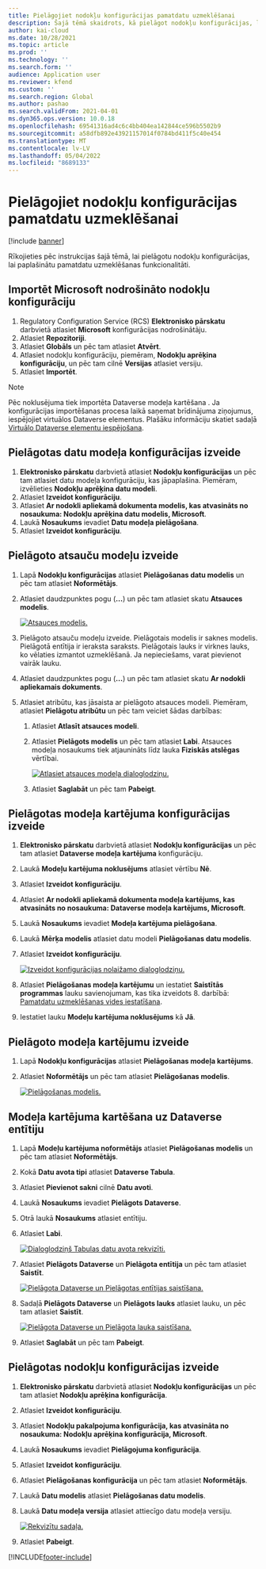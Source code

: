 ```yaml
---
title: Pielāgojiet nodokļu konfigurācijas pamatdatu uzmeklēšanai
description: Šajā tēmā skaidrots, kā pielāgot nodokļu konfigurācijas, lai paplašinātu pamatdatu uzmeklēšanas funkcionalitāti.
author: kai-cloud
ms.date: 10/28/2021
ms.topic: article
ms.prod: ''
ms.technology: ''
ms.search.form: ''
audience: Application user
ms.reviewer: kfend
ms.custom: ''
ms.search.region: Global
ms.author: pashao
ms.search.validFrom: 2021-04-01
ms.dyn365.ops.version: 10.0.18
ms.openlocfilehash: 69541316ad4c6c4bb404ea142844ce596b5502b9
ms.sourcegitcommit: a58dfb892e43921157014f0784bd411f5c40e454
ms.translationtype: MT
ms.contentlocale: lv-LV
ms.lasthandoff: 05/04/2022
ms.locfileid: "8689133"
---
```

# <a name="customize-tax-configurations-for-master-data-lookup"></a>Pielāgojiet nodokļu konfigurācijas pamatdatu uzmeklēšanai

[!include [banner](../includes/banner.md)]

Rīkojieties pēc instrukcijas šajā tēmā, lai pielāgotu nodokļu konfigurācijas, lai paplašinātu pamatdatu uzmeklēšanas funkcionalitāti.

## <a name="import-a-tax-configuration-provided-by-microsoft"></a>Importēt Microsoft nodrošināto nodokļu konfigurāciju

1. Regulatory Configuration Service (RCS) **Elektronisko pārskatu** darbvietā atlasiet **Microsoft** konfigurācijas nodrošinātāju.
2. Atlasiet **Repozitoriji**.
3. Atlasiet **Globāls** un pēc tam atlasiet **Atvērt**.
4. Atlasiet nodokļu konfigurāciju, piemēram, **Nodokļu aprēķina konfigurāciju**, un pēc tam cilnē **Versijas** atlasiet versiju.
5. Atlasiet **Importēt**.

> [!NOTE]
> Pēc noklusējuma tiek importēta Dataverse modeļa kartēšana . Ja konfigurācijas importēšanas procesa laikā saņemat brīdinājuma ziņojumus, iespējojiet virtuālos Dataverse elementus. Plašāku informāciju skatiet sadaļā [Virtuālo Dataverse elementu iespējošana](../../fin-ops-core/dev-itpro/power-platform/enable-virtual-entities.md).

## <a name="create-a-customized-data-model-configuration"></a>Pielāgotas datu modeļa konfigurācijas izveide

1. **Elektronisko pārskatu** darbvietā atlasiet **Nodokļu konfigurācijas** un pēc tam atlasiet datu modeļa konfigurāciju, kas jāpaplašina. Piemēram, izvēlieties **Nodokļu aprēķina datu modeli**.
2. Atlasiet **Izveidot konfigurāciju**.
3. Atlasiet **Ar nodokli apliekamā dokumenta modelis, kas atvasināts no nosaukuma: Nodokļu aprēķina datu modelis, Microsoft**.
4. Laukā **Nosaukums** ievadiet **Datu modeļa pielāgošana**.
5. Atlasiet **Izveidot konfigurāciju**.

## <a name="create-customized-reference-models"></a>Pielāgoto atsauču modeļu izveide

1. Lapā **Nodokļu konfigurācijas** atlasiet **Pielāgošanas datu modelis** un pēc tam atlasiet **Noformētājs**.
2. Atlasiet daudzpunktes pogu (**...**) un pēc tam atlasiet skatu **Atsauces modelis**.

    [![Atsauces modelis.](./media/pic2.png)](./media/pic2.png)

3. Pielāgoto atsauču modeļu izveide. Pielāgotais modelis ir saknes modelis. Pielāgotā entītija ir ieraksta saraksts. Pielāgotais lauks ir virknes lauks, ko vēlaties izmantot uzmeklēšanā. Ja nepieciešams, varat pievienot vairāk lauku.
4. Atlasiet daudzpunktes pogu (**...**) un pēc tam atlasiet skatu **Ar nodokli apliekamais dokuments**.
5. Atlasiet atribūtu, kas jāsaista ar pielāgoto atsauces modeli. Piemēram, atlasiet **Pielāgotu atribūtu** un pēc tam veiciet šādas darbības:

    1. Atlasiet **Atlasīt atsauces modeli**.
    2. Atlasiet **Pielāgots modelis** un pēc tam atlasiet **Labi**. Atsauces modeļa nosaukums tiek atjaunināts līdz lauka **Fiziskās atslēgas** vērtībai.

        [![Atlasiet atsauces modeļa dialoglodziņu.](./media/pic5.png)](./media/pic5.png)

    3. Atlasiet **Saglabāt** un pēc tam **Pabeigt**.

## <a name="create-a-customized-model-mapping-configuration"></a>Pielāgotas modeļa kartējuma konfigurācijas izveide

1. **Elektronisko pārskatu** darbvietā atlasiet **Nodokļu konfigurācijas** un pēc tam atlasiet **Dataverse modeļa kartējuma** konfigurāciju.
2. Laukā **Modeļu kartējuma noklusējums** atlasiet vērtību **Nē**.
3. Atlasiet **Izveidot konfigurāciju**.
4. Atlasiet **Ar nodokli apliekamā dokumenta modeļa kartējums, kas atvasināts no nosaukuma: Dataverse modeļa kartējums, Microsoft**.
5. Laukā **Nosaukums** ievadiet **Modeļa kartējuma pielāgošana**.
6. Laukā **Mērķa modelis** atlasiet datu modeli **Pielāgošanas datu modelis**.
7. Atlasiet **Izveidot konfigurāciju**.

    [![Izveidot konfigurācijas nolaižamo dialoglodziņu.](./media/pic6.png)](./media/pic6.png)

8. Atlasiet **Pielāgošanas modeļa kartējumu** un iestatiet **Saistītās programmas** lauku savienojumam, kas tika izveidots 8. darbībā: [Pamatdatu uzmeklēšanas vides iestatīšana](tax-service-set-up-environment-master-data-lookup.md).
9. Iestatiet lauku **Modeļu kartējuma noklusējums** kā **Jā**.

## <a name="create-customized-model-mappings"></a>Pielāgoto modeļa kartējumu izveide

1. Lapā **Nodokļu konfigurācijas** atlasiet **Pielāgošanas modeļa kartējums**.
2. Atlasiet **Noformētājs** un pēc tam atlasiet **Pielāgošanas modelis**.

    [![Pielāgošanas modelis.](./media/pic8.png)](./media/pic8.png)

## <a name="map-a-model-mapping-to-a-dataverse-entity"></a>Modeļa kartējuma kartēšana uz Dataverse entītiju

1. Lapā **Modeļu kartējuma noformētājs** atlasiet **Pielāgošanas modelis** un pēc tam atlasiet **Noformētājs**.
2. Kokā **Datu avota tipi** atlasiet **Dataverse Tabula**.
3. Atlasiet **Pievienot sakni** cilnē **Datu avoti**.
4. Laukā **Nosaukums** ievadiet **Pielāgots Dataverse**.
5. Otrā laukā **Nosaukums** atlasiet entītiju.
6. Atlasiet **Labi**.

    [![Dialoglodziņš Tabulas datu avota rekvizīti.](./media/pic9.png)](./media/pic9.png)

7. Atlasiet **Pielāgots Dataverse** un **Pielāgota entītija** un pēc tam atlasiet **Saistīt**.

    [![Pielāgota Dataverse un Pielāgotas entītijas saistīšana.](./media/pic10.png)](./media/pic10.png)

8. Sadaļā **Pielāgots Dataverse** un **Pielāgots lauks** atlasiet lauku, un pēc tam atlasiet **Saistīt**.

    [![Pielāgota Dataverse un Pielāgota lauka saistīšana.](./media/pic11.png)](./media/pic11.png)

9. Atlasiet **Saglabāt** un pēc tam **Pabeigt**.

## <a name="create-a-customized-tax-configuration"></a>Pielāgotas nodokļu konfigurācijas izveide

1. **Elektronisko pārskatu** darbvietā atlasiet **Nodokļu konfigurācijas** un pēc tam atlasiet **Nodokļu aprēķina konfigurācija**.
2. Atlasiet **Izveidot konfigurāciju**.
3. Atlasiet **Nodokļu pakalpojuma konfigurācija, kas atvasināta no nosaukuma: Nodokļu aprēķina konfigurācija, Microsoft**.
4. Laukā **Nosaukums** ievadiet **Pielāgojuma konfigurācija**.
5. Atlasiet **Izveidot konfigurāciju**.
6. Atlasiet **Pielāgošanas konfigurācija** un pēc tam atlasiet **Noformētājs**.
7. Laukā **Datu modelis** atlasiet **Pielāgošanas datu modelis**.
8. Laukā **Datu modeļa versija** atlasiet attiecīgo datu modeļa versiju.

    [![Rekvizītu sadaļa.](./media/pic13.png)](./media/pic13.png)

9. Atlasiet **Pabeigt**.

[!INCLUDE[footer-include](../../includes/footer-banner.md)]
